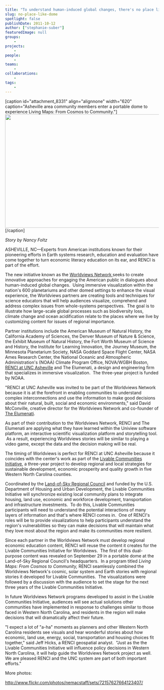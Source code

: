 ```yaml
---
title: "To understand human-induced global changes, there's no place like dome"
slug: no-place-like-dome
spotlight: false
publishDate: 2011-10-12
author: ["stephanie-suber"]
featuredImage: null
groups:
    - 
projects:
    - 
people:
    - 
teams: 
    - 
collaborations:
    - 
tags:
    -
---
```


<!-- tags: ["Livable Communities Initiative","RENCI at UNC Asheville","The Elumenati","visualization","Western North Carolina","Worldviews Network"] -->

<p>[caption id="attachment_8331" align="alignnone" width="620" caption="Asheville area community members enter a portable dome to experience Living Maps: From Cosmos to Community."]<img class="size-large wp-image-8331  " title="Asheville Geodome" src="https://www.renci.org/wp-content/uploads/2011/10/geodome-630x381.jpg" alt="" width="620" height="370" />[/caption]</p>
<p><em>Story by Nancy Foltz</em></p>
<p>ASHEVILLE, NC—Experts from American institutions known for their pioneering efforts in Earth systems research, education and evaluation have come together to turn economic literacy education on its ear, and RENCI is part of the effort.</p>
<p>The new initiative known as the <a href="http://www.worldviews.net/" target="_blank">Worldviews Network </a> seeks to create innovative approaches for engaging the American public in dialogues about human-induced global changes.  Using immersive visualization within the nation's 600 planetariums and other domed settings to enhance the visual experience, the Worldviews partners are creating tools and techniques for science educators that will help audiences visualize, comprehend and address complex issues from whole-systems perspectives.  The goal is to illustrate how large-scale global processes such as biodiversity loss, climate change and ocean acidification relate to the places where we live by customizing content for issues of regional importance.</p>
<p>Partner institutions include the American Museum of Natural History, the California Academy of Sciences, the Denver Museum of Nature &amp; Science, the Exhibit Museum of Natural History, the Fort Worth Museum of Science and History, the Institute for Learning Innovation, the Journey Museum, the Minnesota Planetarium Society, NASA Goddard Space Flight Center, NASA Ames Research Center, the National Oceanic and Atmospheric Administration's (NOAA) Climate Program Office, NOVA/WGBH Boston, <a href="http://unca.renci.org/" target="_blank">RENCI at UNC Asheville</a> and The Elumenati, a design and engineering firm that specializes in immersive visualization.  The three-year project is funded by NOAA.</p>
<p>"RENCI at UNC Asheville was invited to be part of the Worldviews Network because it is at the forefront in enabling communities to understand complex interconnections and use the information to make good decisions about their natural, built, social and economic environments," said David McConville, creative director for the Worldviews Network and co-founder of <a href="http://www.elumenati.com/" target="_blank">The Elumenati</a>.</p>
<p>As part of their contribution to the Worldviews Network, RENCI and The Elumenati are applying what they have learned within the Uniview software platform, an interactive scientific visualization platform and storytelling tool.  As a result, experiencing Worldviews stories will be similar to playing a video game, except the data and the decision making will be real.</p>
<p>The timing of Worldviews is perfect for RENCI at UNC Asheville because it coincides with the center's work as part of the <a href="http://unca.renci.org/news/releases/wnc-livable-communities-consortium-wins-1-6-million-grant-from-hud-renci-at-unc-asheville-a-consortium-partner/" target="_blank">Livable Communities Initiative</a>, a three-year project to develop regional and local strategies for sustainable development, economic prosperity and quality growth in five Western North Carolina counties.</p>
<p>Coordinated by the <a href="http://www.landofsky.org/" target="_blank">Land-of-Sky Regional Council</a> and funded by the U.S. Department of Housing and Urban Development, the Livable Communities Initiative will synchronize existing local community plans to integrate housing, land use, economic and workforce development, transportation and infrastructure investments.  To do this, Livable Communities participants will need to understand the potential interactions of many layers of information and that's where RENCI comes in.  One of RENCI's roles will be to provide visualizations to help participants understand the region's vulnerabilities so they can make decisions that will maintain what they love most about the region and make its communities more resilient.</p>
<p>Since each partner in the Worldviews Network must develop regional economic education content, RENCI will reuse the content it creates for the Livable Communities Initiative for Worldviews.  The first of this dual-purpose content was revealed on September 29 in a portable dome at the Land-of-Sky Regional Council's headquarters.  In a program titled <em>Living Maps: From Cosmos to Community, </em>RENCI seamlessly combined the Worldviews Network's cosmic, solar system and Earth stories with regional stories it developed for Livable Communities.  The visualizations were followed by a discussion with the audience to set the stage for the next three years of the Livable Communities Initiative.</p>
<p>In future Worldviews Network programs developed to assist in the Livable Communities Initiative, audiences will see actual solutions other communities have implemented in response to challenges similar to those faced in Western North Carolina, and residents in the region will make decisions that will dramatically affect their future.</p>
<p>"I expect a lot of "a-ha" moments as planners and other Western North Carolina residents see visuals and hear wonderful stories about how economic, land use, energy, social, transportation and housing choices fit together," said Jeff Hicks, a RENCI geospatial analyst.  "Just as the the Livable Communities Initiative will influence policy decisions in Western North Carolina, it will help guide the Worldviews Network project as well.  We are pleased RENCI and the UNC system are part of both important efforts."</p>

<p>More photos:</p>
<p><a href="http://www.flickr.com/photos/nemacstaff/sets/72157627664123407/">http://www.flickr.com/photos/nemacstaff/sets/72157627664123407/</a></p>

